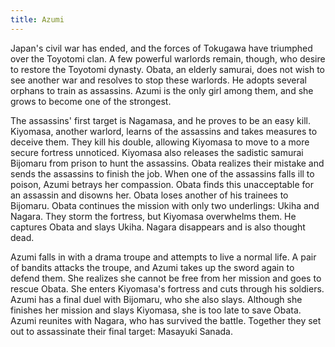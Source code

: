 ```yaml
---
title: Azumi
---
```


Japan's civil war has ended, and the forces of Tokugawa have triumphed over the
Toyotomi clan. A few powerful warlords remain, though, who desire to restore the
Toyotomi dynasty. Obata, an elderly samurai, does not wish to see another war
and resolves to stop these warlords. He adopts several orphans to train as
assassins. Azumi is the only girl among them, and she grows to become one of the
strongest.

The assassins' first target is Nagamasa, and he proves to be an easy kill.
Kiyomasa, another warlord, learns of the assassins and takes measures to deceive
them. They kill his double, allowing Kiyomasa to move to a more secure fortress
unnoticed. Kiyomasa also releases the sadistic samurai Bijomaru from prison to
hunt the assassins. Obata realizes their mistake and sends the assassins to
finish the job. When one of the assassins falls ill to poison, Azumi betrays her
compassion. Obata finds this unacceptable for an assassin and disowns her. Obata
loses another of his trainees to Bijomaru. Obata continues the mission with only
two underlings: Ukiha and Nagara. They storm the fortress, but Kiyomasa
overwhelms them. He captures Obata and slays Ukiha. Nagara disappears and is
also thought dead.

Azumi falls in with a drama troupe and attempts to live a normal life. A pair of
bandits attacks the troupe, and Azumi takes up the sword again to defend them.
She realizes she cannot be free from her mission and goes to rescue Obata. She
enters Kiyomasa's fortress and cuts through his soldiers. Azumi has a final duel
with Bijomaru, who she also slays. Although she finishes her mission and slays
Kiyomasa, she is too late to save Obata. Azumi reunites with Nagara, who has
survived the battle. Together they set out to assassinate their final target:
Masayuki Sanada.
